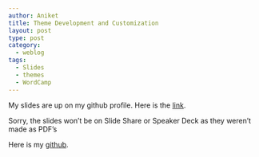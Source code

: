 ```yaml
---
author: Aniket
title: Theme Development and Customization
layout: post
type: post
category:
  - weblog
tags:
  - Slides
  - themes
  - WordCamp
---
```

My slides are up on my github profile. Here is the [link][1].

Sorry, the slides won’t be on Slide Share or Speaker Deck as they weren’t made as PDF’s

Here is my [github][2].

 [1]: https://github.com/aniketpant/WordCamp-Presentation "Git Repo for my slides"
 [2]: https://github.com/aniketpant "My Github Repos"